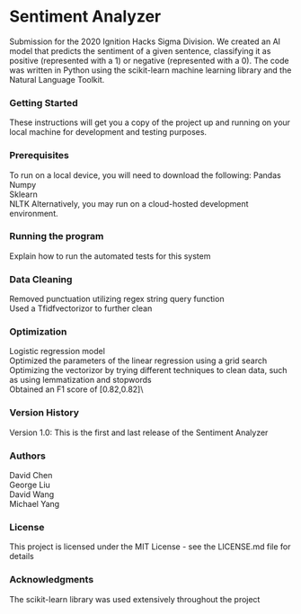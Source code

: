 # Sentiment Analyzer
Submission for the 2020 Ignition Hacks Sigma Division. We created an AI model that predicts the sentiment of a given sentence, classifying it as positive (represented with a 1) or negative (represented with a 0). The code was written in Python using the scikit-learn machine learning library and the Natural Language Toolkit.
### Getting Started
These instructions will get you a copy of the project up and running on your local machine for development and testing purposes.
### Prerequisites
To run on a local device, you will need to download the following: 
Pandas\
Numpy\
Sklearn\
NLTK
Alternatively, you may run on a cloud-hosted development environment.
### Running the program
Explain how to run the automated tests for this system
### Data Cleaning
Removed punctuation utilizing regex string query function\
Used a Tfidfvectorizor to further clean
### Optimization
Logistic regression model\
Optimized the parameters of the linear regression using a grid search\
Optimizing the vectorizor by trying different techniques to clean data, such as using lemmatization and stopwords\
Obtained an F1 score of [0.82,0.82]\
### Version History
Version 1.0: This is the first and last release of the Sentiment Analyzer
### Authors
David Chen\
George Liu\
David Wang\
Michael Yang
### License
This project is licensed under the MIT License - see the LICENSE.md file for details
### Acknowledgments
The scikit-learn library was used extensively throughout the project

